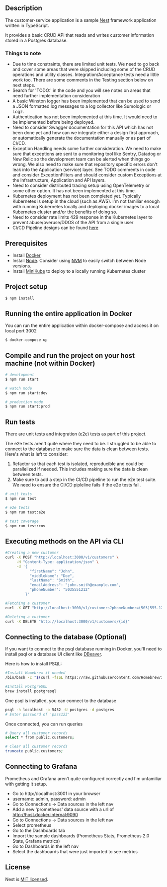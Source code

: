 
## Description

The customer-service application is a sample [Nest](https://github.com/nestjs/nest) framework application written in TypeScript.

It provides a basic CRUD API that reads and writes customer information stored in a Postgres database.

### Things to note
- Due to time constraints, there are limited unit tests.  We need to go back and cover some areas that were skipped including some of the CRUD operations and utility classes.  Integration/Acceptance tests need a little work too.  There are some comments in the Testing section below on next steps.
- Search for 'TODO:' in the code and you will see notes on areas that need further implementation consideration
- A basic Winston logger has been implemented that can be used to send a JSON formatted log messages to a log collector like Sumologic or Logz.
- Authentication has not been implemented at this time.  It would need to be implemented before being deployed.
- Need to consider Swagger documentation for this API which has not been done yet and how can we integrate either a design first approach, or automatically generate the documentation manually or as part of CI/CD.
- Exception Handling needs some further consideration.  We need to make sure that exceptions are sent to a monitoring tool like Sentry, Datadog or New Relic so the development team can be alerted when things go wrong.  We also need to make sure that repository specific errors don't leak into the Application (service) layer.  See TODO comments in code and consider ExceptionFilters and should consider custom Exceptions at the Infrastructure, Application and API layers.
- Need to consider distributed tracing setup using OpenTelemetry or some other option.  It has not been implemented at this time.
- Kubernetes deployment has not been completed yet.  Typically Kubernetes is setup in the cloud (such as AWS).  I'm not familiar enough with running Kubernetes locally and deploying docker images to a local Kubernetes cluster and/or the benefits of doing so.
- Need to consider rate limits 429 response in the Kubernetes layer to prevent abuse/overuse/DDOS of the API from a single user
- CI/CD Pipeline designs can be found [here](CI-CD/ci-cd-pipeline.md)

## Prerequisites
- Install [Docker](https://www.docker.com/)
- Install [Node](https://nodejs.org/en/download/package-manager).  Consider using [NVM](https://github.com/nvm-sh/nvm) to easily switch between Node versions.
- Install [MiniKube](https://minikube.sigs.k8s.io/docs/) to deploy to a locally running Kubernetes cluster

## Project setup
```bash
$ npm install
```

## Running the entire application in Docker
You can run the entire application within docker-compose and access it on local port 3002
```bash
$ docker-compose up
```

## Compile and run the project on your host machine (not within Docker)

```bash
# development
$ npm run start

# watch mode
$ npm run start:dev

# production mode
$ npm run start:prod
```

## Run tests
There are unit tests and integration (e2e) tests as part of this project.

The e2e tests aren't quite where they need to be.  I struggled to be able to connect to the database to make sure the data is clean between tests.  Here's what is left to consider:
1. Refactor so that each test is isolated, reproducible and could be parallelized if needed.  This includes making sure the data is clean between tests.
2. Make sure to add a step in the CI/CD pipeline to run the e2e test suite.  We need to ensure the CI/CD pipleline fails if the e2e tests fail.

```bash
# unit tests
$ npm run test

# e2e tests
$ npm run test:e2e

# test coverage
$ npm run test:cov
```

## Executing methods on the API via CLI
```bash
#Creating a new customer
curl -X POST "http://localhost:3000/v1/customers" \
     -H "Content-Type: application/json" \
     -d '{
           "firstName": "John",
           "middleName": "Doe",
           "lastName": "Smith",
           "emailAddress": "john.smith@example.com",
           "phoneNumber": "5035551212"
         }'

#Fetching a customer
curl -X GET "http://localhost:3000/v1/customers?phoneNumber=(503)555-1212"

#Deleting a customer
curl -X DELETE "http://localhost:3000/v1/customers/{id}"
```

## Connecting to the database (Optional)
If you want to connect to the psql database running in Docker, you'll need to install psql or a database UI client like [DBeaver](https://dbeaver.io/download/).  

Here is how to install PSQL:
```bash
#Install Homebrew if needed
/bin/bash -c "$(curl -fsSL https://raw.githubusercontent.com/Homebrew/install/HEAD/install.sh)"

#Install PostgreSQL
brew install postgresql
```

One psql is installed, you can connect to the database
```bash
psql -h localhost -p 5432 -U postgres -d postgres
# Enter password of 'pass123'
```
Once connected, you can run queries
```bash
# Query all customer records
select * from public.customers;

# Clear all customer records
truncate public.customers;
```

## Connecting to Grafana
Prometheus and Grafana aren't quite configured correctly and I'm unfamiliar with getting it setup.
- Go to http://localhost:3001 in your browser
- username: admin, password: admin
- Go to Connections -> Data sources in the left nav
- Add a new 'prometheus' data source with a url of http://host.docker.internal:9090
- Go to Connections -> Data sources in the left nav
- Select prometheus
- Go to the Dashboards tab
- Import the sample dashboards (Prometheus Stats, Prometheus 2.0 Stats, Grafana metrics)
- Go to Dashboards in the left nav
- Select the dashboards that were just imported to see metrics

## License

Nest is [MIT licensed](https://github.com/nestjs/nest/blob/master/LICENSE).
